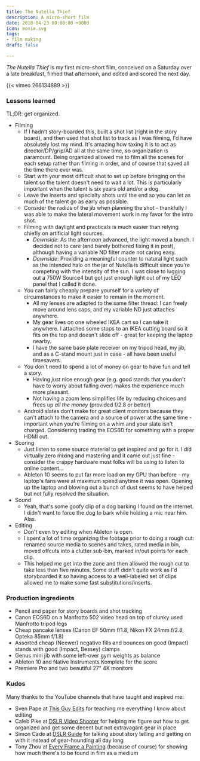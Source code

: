 ```yaml
---
title: The Nutella Thief
description: A micro-short film
date: 2018-04-23 00:00:00 +0000
icon: movie.svg
tags:
- film making
draft: false

---
```

_The Nutella Thief_ is my first micro-short film, conceived on a Saturday over a late breakfast, filmed that afternoon, and edited and scored the next day.

{{< vimeo 266134889 >}}

### Lessons learned

TL;DR: get organized.

* Filming
  * If I hadn't story-boarded this, built a shot list (right in the story board), and then used that shot list to track as I was filming, I'd have absolutely lost my mind. It's amazing how taxing it is to act as director/DP/grip/AD all at the same time, so organization is paramount. Being organized allowed me to film all the scenes for each setup rather than filming in order, and of course that saved all the time there ever was.
  * Start with your most difficult shot to set up before bringing on the talent so the talent doesn't need to wait a lot. This is particularly important when the talent is six years old and/or a dog.
  * Leave the inserts and specialty shots until the end so you can let as much of the talent go as early as possible.
  * Consider the radius of the jib when planning the shot - thankfully I was able to make the lateral movement work in my favor for the intro shot.
  * Filming with daylight and practicals is much easier than relying chiefly on artificial light sources.
    * _Downside_: As the afternoon advanced, the light moved a bunch. I decided not to care (and barely bothered fixing it in post), although having a variable ND filter made not caring easy.
    * _Downside_: Providing a meaningful counter to natural light such as the intended halo on the jar of Nutella is difficult since you're competing with the intensity of the sun. I was close to lugging out a 750W Source4 but got just enough light out of my LED panel that I called it done.
  * You can fairly cheaply prepare yourself for a variety of circumstances to make it easier to remain in the moment.
    * All my lenses are adapted to the same filter thread: I can freely move around lens caps, and my variable ND just attaches anywhere.
    * My gear lives on one wheeled IKEA cart so I can take it anywhere. I attached some stops to an IKEA cutting board so it fits on the top and doesn't slide off - great for keeping the laptop nearby.
    * I have the same base plate receiver on my tripod head, my jib, and as a C-stand mount just in case - all have been useful timesavers.
  * You don't need to spend a lot of money on gear to have fun and tell a story.
    * Having _just_ nice enough gear (e.g. good stands that you don't have to worry about falling over) makes the experience much more pleasant.
    * Not having a zoom lens simplifies life by reducing choices and frees up _all the money_ (provided f/2.8 or better)
  * Android slates don't make for great client monitors because they can't attach to the camera and a source of power at the same time - important when you're filming on a whim and your slate isn't charged. Considering trading the EOS6D for something with a proper HDMI out.
* Scoring
  * Just listen to some source material to get inspired and go for it. I did virtually zero mixing and mastering and it came out just fine - consider the crappy hardware most folks will be using to listen to online content...
  * Ableton 10 seems to put far more load on my GPU than before - my laptop's fans were at maximum speed anytime it was open. Opening up the laptop and blowing out a bunch of dust seems to have helped but not fully resolved the situation.
* Sound
  * Yeah, that's some goofy clip of a dog barking I found on the internet. I didn't want to force the dog to bark while holding a mic near him. Alas.
* Editing
  * Don't even try editing when Ableton is open.
  * I spent a lot of time organizing the footage prior to doing a rough cut: renamed source media to scenes and takes, rated media in bin, moved offcuts into a clutter sub-bin, marked in/out points for each clip.
  * This helped me get into the zone and then allowed the rough cut to take less than five minutes. Some stuff didn't quite work as I'd storyboarded it so having access to a well-labeled set of clips allowed me to make some fast substitutions/inserts.

### Production ingredients

* Pencil and paper for story boards and shot tracking
* Canon EOS6D on a Manfrotto 502 video head on top of clunky used Manfrotto tripod legs
* Cheap pancake lenses (Canon EF 50mm f/1.8, Nikon FX 24mm f/2.8, Opteka 85mm f/1.8)
* Assorted cheap (Neewer) negative fills and bounces on good (Impact) stands with good (Impact, Bessey) clamps
* Genus mini jib with some left-over gym weights as balance
* Ableton 10 and Native Instruments Komplete for the score
* Premiere Pro and two beautiful 27" 4K monitors

### Kudos

Many thanks to the YouTube channels that have taught and inspired me:

* Sven Pape at [This Guy Edits](https://www.youtube.com/channel/UCcPuBEAwuF6XWXkcXJXJwsg) for teaching me everything I know about editing
* Caleb Pike at [DSLR Video Shooter](https://www.youtube.com/channel/UCMmA0XxraDP7ZVbv4eY3Omg) for helping me figure out how to get organized and get some decent but not extravagant gear in place
* Simon Cade at [DSLR Guide](https://www.youtube.com/channel/UCzQ1L-wzA_1qmLf49ey9iTQ) for talking about story telling and getting on with it instead of gear-hounding all day long
* Tony Zhou at [Every Frame a Painting](https://www.youtube.com/channel/UCjFqcJQXGZ6T6sxyFB-5i6A) (because of course) for showing how much there's to be found in film as a medium